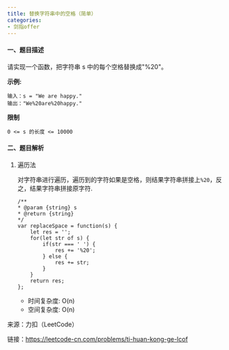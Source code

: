 ```yaml
---
title: 替换字符串中的空格（简单）
categories:
- 剑指offer
---
```


#### 一、题目描述

请实现一个函数，把字符串 s 中的每个空格替换成"%20"。

**示例:**

```
输入：s = "We are happy."
输出："We%20are%20happy."
```

**限制**

```
0 <= s 的长度 <= 10000
```

#### 二、题目解析

1. 遍历法

    对字符串进行遍历，遍历到的字符如果是空格，则结果字符串拼接上`%20`，反之，结果字符串拼接原字符.

    ```
    /**
    * @param {string} s
    * @return {string}
    */
    var replaceSpace = function(s) {
        let res = '';
        for(let str of s) {
            if(str === ' ') {
                res += '%20';
            } else {
                res += str;
            }
        }
        return res;
    };
    ```

    - 时间复杂度: O(n)
    - 空间复杂度: O(n)


来源：力扣（LeetCode）

链接：https://leetcode-cn.com/problems/ti-huan-kong-ge-lcof
